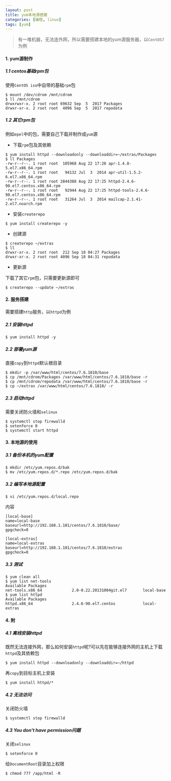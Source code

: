 ```yaml
---
layout: post
title: yum本地源搭建
categories: [编程, linux]
tags: [yum]
---
```


> 有一堆机器，无法连外网，所以需要搭建本地的yum源服务器，以`CentOS7`为例

#### 1. yum源制作

##### 1.1 centos基础rpm包

使用`CentOS iso`中自带的基础`rpm`包

```
$ mount /dev/cdrom /mnt/cdrom
$ ll /mnt/cdrom
drwxrwxr-x. 2 root root 69632 Sep  5  2017 Packages
drwxr-xr-x. 2 root root  4096 Sep  5  2017 repodata
```

##### 1.2 其它rpm包

例如`epel`中的包，需要自己下载并制作成`yum`源

* 下载`rpm`包及其依赖

```
$ yum install httpd --downloadonly --downloaddir=~/extras/Packages
$ ll Packages
-rw-r--r--. 1 root root  105968 Aug 22 17:20 apr-1.4.8-5.el7.x86_64.rpm
-rw-r--r--. 1 root root   94132 Jul  3  2014 apr-util-1.5.2-6.el7.x86_64.rpm
-rw-r--r--. 1 root root 2844388 Aug 22 17:25 httpd-2.4.6-90.el7.centos.x86_64.rpm
-rw-r--r--. 1 root root   92944 Aug 22 17:25 httpd-tools-2.4.6-90.el7.centos.x86_64.rpm
-rw-r--r--. 1 root root   31264 Jul  3  2014 mailcap-2.1.41-2.el7.noarch.rpm
```

* 安装`createrepo`

```
$ yum install createrepo -y
```

* 创建源

```
$ createrepo ~/extras
$ ll 
drwxr-xr-x. 2 root root  212 Sep 18 04:27 Packages
drwxr-xr-x. 2 root root 4096 Sep 18 04:31 repodata
```

* 更新源

下载了其它`rpm`包，只需要更新源即可

```
$ createrepo --update ~/extras
```

#### 2. 服务搭建

需要搭建`http`服务，以`httpd`为例

##### 2.1 安装httpd

```
$ yum install httpd -y
```

##### 2.2 部署yum源

直接`copy`到`httpd`默认根目录

```
$ mkdir -p /var/www/html/centos/7.6.1810/base
$ cp /mnt/cdrom/Packages /var/www/html/centos/7.6.1810/base -r
$ cp /mnt/cdrom/repodata /var/www/html/centos/7.6.1810/base -r
$ cp ~/extras /var/www/html/centos/7.6.1810/ -r
```

##### 2.3 启动httpd

需要关闭防火墙和`selinux`

```
$ systemctl stop firewalld
$ setenforce 0
$ systemctl start httpd
```

#### 3. 本地源的使用

##### 3.1 备份本机的yum配置

```
$ mkdir /etc/yum.repos.d/bak
$ mv /etc/yum.repos.d/*.repo /etc/yum.repos.d/bak
```

##### 3.2 编写本地源配置

```
$ vi /etc/yum.repos.d/local.repo
```

内容

```
[local-base]
name=local-base
baseurl=http://192.168.1.101/centos/7.6.1810/base/
gpgcheck=0

[local-extras]
name=local-extras
baseurl=http://192.168.1.101/centos/7.6.1810/extras
gpgcheck=0
```

##### 3.3 测试

```
$ yum clean all
$ yum list net-tools
Available Packages
net-tools.x86_64             2.0-0.22.20131004git.el7       local-base
$ yum list httpd
Available Packages
httpd.x86_64                 2.4.6-90.el7.centos            local-extras
```

#### 4. 附

##### 4.1 离线安装httpd

既然无法连接外网，那么如何安装`httpd`呢?可以先在能够连接外网的主机上下载`httpd`及其依赖包

```
$ yum install httpd --downloadonly --downloaddir=~/httpd
```

再`copy`到目标主机上安装

```
$ yum install httpd/*
```

##### 4.2 无法访问

关闭防火墙

```
$ systemctl stop firewalld
```

##### 4.3 You don't have permission问题

关闭`selinux`

```
$ setenforce 0
```

给`DocumentRoot`目录加上权限

```
$ chmod 777 /app/html -R
```
